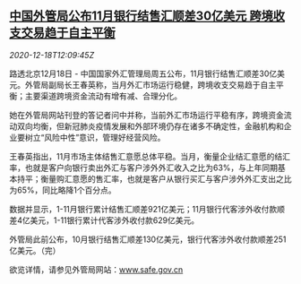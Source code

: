 <!--1608294193000-->
[中国外管局公布11月银行结售汇顺差30亿美元 跨境收支交易趋于自主平衡](https://cn.reuters.com/article/china-safe-nov-bank-fx-1218-idCNKBS28S1IH)
------

<div><i>2020-12-18T12:09:45Z</i></div><p>路透北京12月18日 - 中国国家外汇管理局周五公布，11月银行结售汇顺差30亿美元。外管局副局长王春英称，当月外汇市场运行稳健，跨境收支交易趋于自主平衡；主要渠道跨境资金流动有增有减、合理分化。</p><p>她在外管局网站刊登的答记者问中并称，当前外汇市场运行平稳有序，跨境资金流动双向均衡，但新冠肺炎疫情发展和外部环境仍存在诸多不确定性，金融机构和企业要树立“风险中性”意识，管理好经营风险。</p><p>王春英指出，11月市场主体结售汇意愿总体平稳。当月，衡量企业结汇意愿的结汇率，也就是客户向银行卖出外汇与客户涉外外汇收入之比为63%，与上年同期基本持平；衡量购汇意愿的售汇率，也就是客户从银行买汇与客户涉外外汇支出之比为65%，同比略降1个百分点。</p><p>数据并显示，1-11月银行累计结售汇顺差921亿美元；11月银行代客涉外收付款顺差4亿美元，1-11银行累计代客涉外收付款629亿美元。</p><p>外管局此前公布，10月银行结售汇顺差130亿美元，银行代客涉外收付款顺差251亿美元。（完）</p><p>欲览详情，请参见外管局网站：<a href="http://www.safe.gov.cn">www.safe.gov.cn</a></p>
